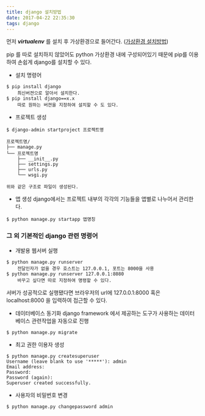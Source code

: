 ```yaml
---
title: django 설치방법
date: 2017-04-22 22:35:30
tags: django
---
```


먼저 __*virtualenv*__ 를 설치 후 가상환경으로 들어간다.
([가상환경 설치방법](https://aiirohituzi.github.io/2017/04/10/python-virtualenv/))

pip 를 따로 설치하지 않았어도 python 가상환경 내에 구성되어있기 때문에 pip를 이용하여 손쉽게 django를 설치할 수 있다.

* 설치 명령어
```
$ pip install django
    최신버젼으로 알아서 설치한다.
$ pip install django==x.x
    따로 원하는 버젼을 지정하여 설치할 수 도 있다.
```

* 프로젝트 생성
```
$ django-admin startproject 프로젝트명

프로젝트명/
├── manage.py
└── 프로젝트명
    ├── __init__.py
    ├── settings.py
    ├── urls.py
    └── wsgi.py

위와 같은 구조로 파일이 생성된다.
```

* 앱 생성
django에서는 프로젝트 내부의 각각의 기능들을 앱별로 나누어서 관리한다.
```
$ python manage.py startapp 앱명칭
```

### 그 외 기본적인 django 관련 명령어
* 개발용 웹서버 실행
```
$ python manage.py runserver
    전달인자가 없을 경우 호스트는 127.0.0.1, 포트는 8000을 사용
$ python manage.py runserver 127.0.0.1:8080
    바꾸고 싶다면 따로 지정하여 명령할 수 있다.
```
서버가 성공적으로 실행됐다면 브라우저의 url에 127.0.0.1:8000 혹은
localhost:8000 을 입력하여 접근할 수 있다.

* 데이터베이스 동기화
django framework 에서 제공하는 도구가 사용하는 데이터베이스 관련작업을 자동으로 진행
```
$ python manage.py migrate
```

* 최고 권한 이용자 생성
```
$ python manage.py createsuperuser
Username (leave blank to use '*****'): admin
Email address: 
Password:
Password (again):
Superuser created successfully.
```

* 사용자의 비밀번호 변경
```
$ python manage.py changepassword admin
```